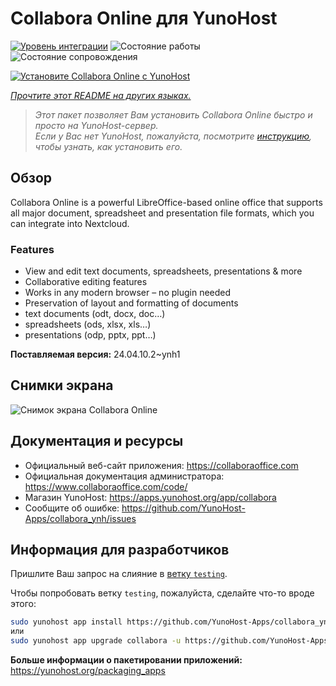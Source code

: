 <!--
Важно: этот README был автоматически сгенерирован <https://github.com/YunoHost/apps/tree/master/tools/readme_generator>
Он НЕ ДОЛЖЕН редактироваться вручную.
-->

# Collabora Online для YunoHost

[![Уровень интеграции](https://apps.yunohost.org/badge/integration/collabora)](https://ci-apps.yunohost.org/ci/apps/collabora/)
![Состояние работы](https://apps.yunohost.org/badge/state/collabora)
![Состояние сопровождения](https://apps.yunohost.org/badge/maintained/collabora)

[![Установите Collabora Online с YunoHost](https://install-app.yunohost.org/install-with-yunohost.svg)](https://install-app.yunohost.org/?app=collabora)

*[Прочтите этот README на других языках.](./ALL_README.md)*

> *Этот пакет позволяет Вам установить Collabora Online быстро и просто на YunoHost-сервер.*  
> *Если у Вас нет YunoHost, пожалуйста, посмотрите [инструкцию](https://yunohost.org/install), чтобы узнать, как установить его.*

## Обзор

Collabora Online is a powerful LibreOffice-based online office that supports all major document, spreadsheet and presentation file formats, which you can integrate into Nextcloud.

### Features

- View and edit text documents, spreadsheets, presentations & more
- Collaborative editing features
- Works in any modern browser – no plugin needed
- Preservation of layout and formatting of documents
- text documents (odt, docx, doc…)
- spreadsheets (ods, xlsx, xls…)
- presentations (odp, pptx, ppt…)


**Поставляемая версия:** 24.04.10.2~ynh1

## Снимки экрана

![Снимок экрана Collabora Online](./doc/screenshots/Nextcloud-writer.png)

## Документация и ресурсы

- Официальный веб-сайт приложения: <https://collaboraoffice.com>
- Официальная документация администратора: <https://www.collaboraoffice.com/code/>
- Магазин YunoHost: <https://apps.yunohost.org/app/collabora>
- Сообщите об ошибке: <https://github.com/YunoHost-Apps/collabora_ynh/issues>

## Информация для разработчиков

Пришлите Ваш запрос на слияние в [ветку `testing`](https://github.com/YunoHost-Apps/collabora_ynh/tree/testing).

Чтобы попробовать ветку `testing`, пожалуйста, сделайте что-то вроде этого:

```bash
sudo yunohost app install https://github.com/YunoHost-Apps/collabora_ynh/tree/testing --debug
или
sudo yunohost app upgrade collabora -u https://github.com/YunoHost-Apps/collabora_ynh/tree/testing --debug
```

**Больше информации о пакетировании приложений:** <https://yunohost.org/packaging_apps>
